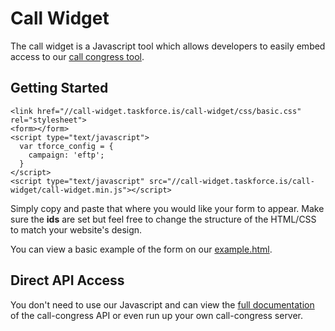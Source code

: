 # Call Widget

The call widget is a Javascript tool which allows developers to easily embed access to our [call congress tool](https://github.com/tfrce/call-congress). 

## Getting Started

```
<link href="//call-widget.taskforce.is/call-widget/css/basic.css" rel="stylesheet">
<form></form>
<script type="text/javascript">
  var tforce_config = {
    campaign: 'eftp';
  }
</script>
<script type="text/javascript" src="//call-widget.taskforce.is/call-widget/call-widget.min.js"></script>
```

Simply copy and paste that where you would like your form to appear. Make sure the **ids** are set but feel free to change the structure of the HTML/CSS to match your website's design.

You can view a basic example of the form on our [example.html](http://tfrce.github.io/call-widget/example/example.html).

## Direct API Access

You don't need to use our Javascript and can view the [full documentation](http://github.com/tfrce/call-congress) of the call-congress API or even run up your own call-congress server.